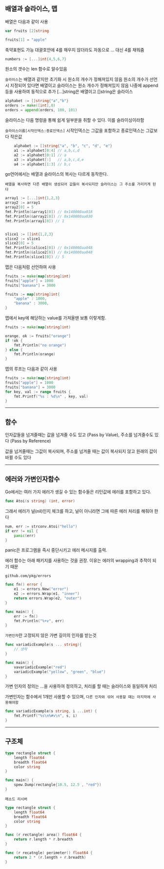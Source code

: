 ## 배열과 슬라이스, 맵

배열은 다음과 같이 사용

```go
var fruits [2]string

fruits[1] = "apple"

```

축약표현도 가능 대괄호안에 4를 채우지 않더라도
자동으로 ... 대신 4를 채워줌

```go
numbers := [...]int{4,5,6,7}
```

원소의 갯수는 len 함수로 알수있음


`슬라이스`는 배열과 같지만 초기화 시 원소의 개수가 정해져있지 않음
원소의 개수가 선언 시 지정되어 있다면 배열이고 슬라이스는 원소 개수가 정해져있지 않음
나중에 append 등을 사용하여 동적으로 추가
[...]string은 배열이고 []string은 슬라이스

```go
alphabet := []string{"a","b"}
orders := make([int],0)
orders = append(orders, 100, 101)
```
슬라이스는 다음 명령을 통해 쉽게 일부분을 취할 수 있다. 이를 슬라이싱이라함

`슬라이스이름[시작인덱스:종료인덱스]` 시작인덱스는 그값을 포함하고 종료인덱스는 그값보다 작은값

```go
	alphabet := []string{"a", "b", "c", "d", "e"}
	a1 := alphabet[0:4] // a,b,c,d
	a2 := alphabet[0:1] // a
	a3 := alphabet[:]   // a,b,c,d,e
	a4 := alphabet[1:3] // b,c
```    

go언어에서는 배열과 슬라이스의 복사는 다르게 동작한다.

`배열을 복사하면 다른 배열이 생성되어 값들이 복사되지만 슬라이스는 그 주소를 가리키게 된다`

```go
array1 := [...]int{1,2,3}
array2 := array1
array2[0] = 5
fmt.Println(&array1[0]) // 0x140000aa018
fmt.Println(&array2[0]) // 0x140000aa030
fmt.Println(array1[0]) // 1


slice1 := []int{1,2,3}
slice2 := slice1
slice2[0] = 5
fmt.Println(&slice1[0]) // 0x140000aa048
fmt.Println(&slice2[0]) // 0x140000aa048
fmt.Println(slice1[0]) // 5
```


맵은 다음처럼 선언하여 사용

```go
fruits := make(map[string]int)
fruits["apple"] = 1000
fruits["banana"] = 3000

fruits := map[string]int{
    "apple" : 1000,
    "banana" : 3000,
}
```

맵에서 key에 해당하는 value를 가져올땐 보통 이렇게함.

```go
fruits := make(map[string]int)

orange, ok := fruits["orange"]
if !ok {
    fmt.Println("no orange")
} else {
    fmt.Println(orange)
}
```

맵의 루프는 다음과 같이 사용

```go
fruits := make(map[string]int)
fruits["apple"] = 1000
fruits["banana"] = 3000
for key, val := range fruits {
    fmt.Printf("%s : %d\n" , key, val)
}
```

---

## 함수

인자값들을 넘겨줄때는 값을 넘겨줄 수도 있고 (Pass by Value), 주소를 넘겨줄수도 있다 (Pass by Reference)

값을 넘겨줄때는 그값이 복사되며, 주소를 넘겨줄 때는 값이 복사되지 않고 원래의 값이 바뀔 수도 있다

---

## 에러와 가변인자함수

Go에서는 여러 가지 에러가 생길 수 있는 함수들은 리턴값에 에러를 포함하고 있다.

```go
func Atoi(s string) (int, error)
```

그래서 에러가 널(nil)인지 체크를 하고, 널이 아니라면 그에 따른 에러 처리를 해줘야 한다

```go
num, err := strconv.Atoi("hello")
if err != nil {
    panic(err)
}
```

panic은 프로그램을 즉시 중단시키고 에러 메시지를 출력.

에러 함수는 아래 패키지를 사용하는 것을 권장. 이유는 에러의 wrapping과 추적이 되기 때문

`github.com/pkg/errors`

```go
func fn() error {
    e1 := errors.New("error")
    e2 := errors.Wrap(e1, "inner")
    return errors.Wrap(e2, "outer")
}

func main() {
    err := fn()
    fmt.Println("%+v", err)
}
```

`가변인자`란 고정되지 않은 가변 길이의 인자를 받는것

```go
func variadicExample(s ... string){
    // 생략
}

func main() {
    vavariadicExample("red")
    variadicExample("yellow", "green", "blue")
}
```

가변 인자의 정의는 ...을 사용하여 정의하고, 처리를 할 때는 슬라이스와 동일하게 처리


가변인자는 함수에서 1개만 사용할 수 있으며, `다른 인자와 섞어 사용할 때는 마지막에 사용해야함`

```go
func variadicExample(s string, i ...int) {
    fmt.Printf("%s\n%#v\n", s, i)
}
```

---

## 구조체

```go
type rectangle struct {
    length float64
    breadth float64
    color string
}

func main() {
    spew.Dump(rectangle{10.5, 12.5 , "red"})
}
```

`메소드 리시버`

```go
type rectangle struct {
    length float64
    breadth float64
    color string
}

func (r rectangle) area() float64 {
    return r.length * r.breadth
}

func (r recatngle) perimeter() float64 {
    return 2 * (r.length + r.breadth)
}
```